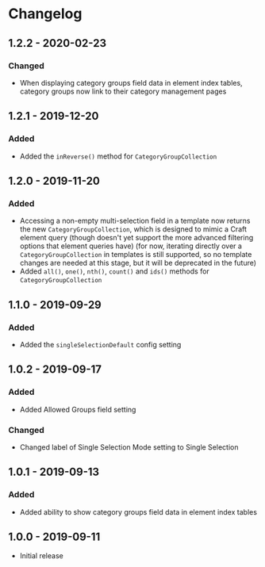 # Changelog

## 1.2.2 - 2020-02-23
### Changed
- When displaying category groups field data in element index tables, category groups now link to their category management pages

## 1.2.1 - 2019-12-20
### Added
- Added the `inReverse()` method for `CategoryGroupCollection`

## 1.2.0 - 2019-11-20
### Added
- Accessing a non-empty multi-selection field in a template now returns the new `CategoryGroupCollection`, which is designed to mimic a Craft element query (though doesn't yet support the more advanced filtering options that element queries have) (for now, iterating directly over a `CategoryGroupCollection` in templates is still supported, so no template changes are needed at this stage, but it will be deprecated in the future)
- Added `all()`, `one()`, `nth()`, `count()` and `ids()` methods for `CategoryGroupCollection`

## 1.1.0 - 2019-09-29
### Added
- Added the `singleSelectionDefault` config setting

## 1.0.2 - 2019-09-17
### Added
- Added Allowed Groups field setting

### Changed
- Changed label of Single Selection Mode setting to Single Selection

## 1.0.1 - 2019-09-13
### Added
- Added ability to show category groups field data in element index tables

## 1.0.0 - 2019-09-11
- Initial release
